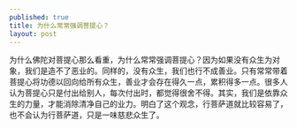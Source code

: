 ```yaml
---
published: true
title: 为什么常常强调菩提心？
layout: post
---
```

为什么佛陀对菩提心那么看重，为什么常常强调菩提心？因为如果没有众生为对象，我们是造不了恶业的。同样的，没有众生，我们也行不成善业。只有常常带着菩提心将功德以回向给所有众生，善业才会存在得久一点，累积得多一点。很多人认为菩提心只是付出给别人，每次付出时，都觉得很舍不得。其实，我们是依靠众生的力量，才能消除清净自己的业力。明白了这个观念，行菩萨道就比较容易了，也不会认为行菩萨道，只是一味慈悲众生了。
